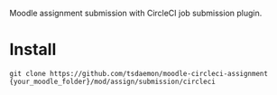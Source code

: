Moodle assignment submission with CircleCI job submission plugin.

# Install

`git clone https://github.com/tsdaemon/moodle-circleci-assignment {your_moodle_folder}/mod/assign/submission/circleci`
